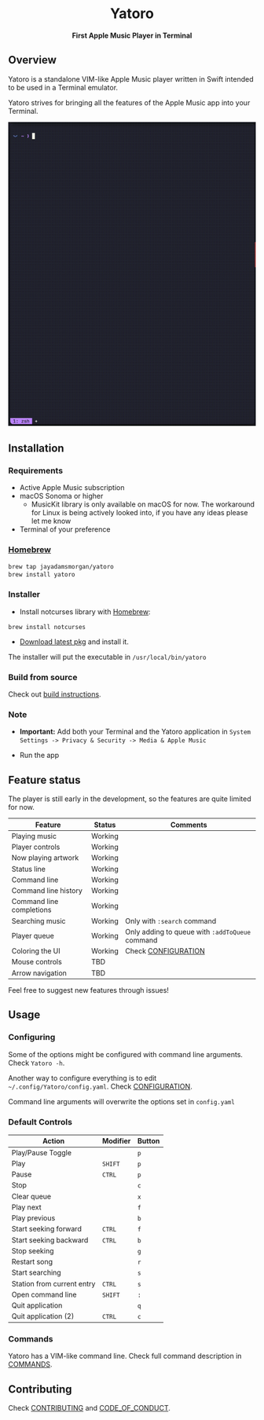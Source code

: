 <div align="center">

# Yatoro
**First Apple Music Player in Terminal**

</div>


## Overview

Yatoro is a standalone VIM-like Apple Music player written in Swift intended to be used in a Terminal emulator.

Yatoro strives for bringing all the features of the Apple Music app into your Terminal.

![](yatoro.gif)


## Installation

### Requirements

- Active Apple Music subscription
- macOS Sonoma or higher
    - MusicKit library is only available on macOS for now. The workaround for Linux is being actively looked into, if you have any ideas please let me know
- Terminal of your preference

### [Homebrew][homebrew]

```
brew tap jayadamsmorgan/yatoro
brew install yatoro
```

### Installer

- Install notcurses library with [Homebrew][homebrew]:

```
brew install notcurses
```

- [Download latest pkg][release_page] and install it.

The installer will put the executable in `/usr/local/bin/yatoro`

### Build from source

Check out [build instructions](BUILD.md).

### Note

- **Important:** Add both your Terminal and the Yatoro application in `System Settings -> Privacy & Security -> Media & Apple Music`

- Run the app

## Feature status

The player is still early in the development, so the features are quite limited for now.

| Feature                  | Status  | Comments                                        |
| ------------------------ | ------- | ----------------------------------------------- |
| Playing music            | Working |                                                 |
| Player controls          | Working |                                                 |
| Now playing artwork      | Working |                                                 |
| Status line              | Working |                                                 |
| Command line             | Working |                                                 |
| Command line history     | Working |                                                 |
| Command line completions | Working |                                                 |
| Searching music          | Working | Only with `:search` command                     |
| Player queue             | Working | Only adding to queue with `:addToQueue` command |
| Coloring the UI          | Working | Check [CONFIGURATION](CONFIGURATION.md)         |
| Mouse controls           |   TBD   |                                                 |
| Arrow navigation         |   TBD   |                                                 |

Feel free to suggest new features through issues!


## Usage

### Configuring

Some of the options might be configured with command line arguments. Check `Yatoro -h`.

Another way to configure everything is to edit `~/.config/Yatoro/config.yaml`. Check [CONFIGURATION](CONFIGURATION.md).

Command line arguments will overwrite the options set in `config.yaml`

### Default Controls

| Action                     | Modifier | Button |
|----------------------------| -------- | ------ |
| Play/Pause Toggle          |          |  `p`   |
| Play                       |  `SHIFT` |  `p`   |
| Pause                      |  `CTRL`  |  `p`   |
| Stop                       |          |  `c`   |
| Clear queue                |          |  `x`   |
| Play next                  |          |  `f`   |
| Play previous              |          |  `b`   |
| Start seeking forward      |  `CTRL`  |  `f`   |
| Start seeking backward     |  `CTRL`  |  `b`   |
| Stop seeking               |          |  `g`   |
| Restart song               |          |  `r`   |
| Start searching            |          |  `s`   |
| Station from current entry |  `CTRL`  |  `s`   |
| Open command line          |  `SHIFT` |  `:`   |
| Quit application           |          |  `q`   |
| Quit application (2)       |  `CTRL`  |  `c`   |

### Commands

Yatoro has a VIM-like command line. Check full command description in [COMMANDS](COMMANDS.md).


## Contributing

Check [CONTRIBUTING](CONTRIBUTING.md) and [CODE_OF_CONDUCT](CODE_OF_CONDUCT.md).


[homebrew]: https://brew.sh
[release_page]: https://github.com/jayadamsmorgan/Yatoro/releases 
[release_issue]: https://github.com/jayadamsmorgan/Yatoro/issues/3
